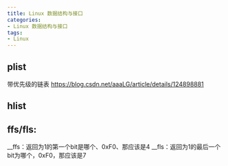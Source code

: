 ```yaml
---
title: Linux 数据结构与接口
categories: 
- Linux 数据结构与接口
tags:
- Linux
---
```


## plist
带优先级的链表
https://blog.csdn.net/aaaLG/article/details/124898881

## hlist

## ffs/fls:
__ffs：返回为1的第一个bit是哪个、0xF0、那应该是4
__fls：返回为1的最后一个bit为哪个，0xF0，那应该是7

